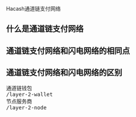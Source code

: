 Hacash通道链支付网络




## 什么是通道链支付网络

  

## 通道链支付网络和闪电网络的相同点


  
## 通道链支付网络和闪电网络的区别


<pre class="links">
通道链钱包
/layer-2-wallet
节点服务商
/layer-2-node
</pre>


